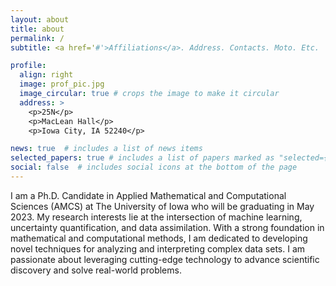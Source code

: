 ```yaml
---
layout: about
title: about
permalink: /
subtitle: <a href='#'>Affiliations</a>. Address. Contacts. Moto. Etc.

profile:
  align: right
  image: prof_pic.jpg
  image_circular: true # crops the image to make it circular
  address: >
    <p>25N</p>
    <p>MacLean Hall</p>
    <p>Iowa City, IA 52240</p>

news: true  # includes a list of news items
selected_papers: true # includes a list of papers marked as "selected={true}"
social: false  # includes social icons at the bottom of the page
---
```


I am a Ph.D. Candidate in Applied Mathematical and Computational Sciences (AMCS) at The University of Iowa who will be graduating in May 2023. My research interests lie at the intersection of machine learning, uncertainty quantification, and data assimilation. With a strong foundation in mathematical and computational methods, I am dedicated to developing novel techniques for analyzing and interpreting complex data sets. I am passionate about leveraging cutting-edge technology to advance scientific discovery and solve real-world problems.
